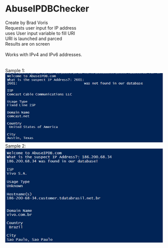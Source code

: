 # AbuseIPDBChecker
 Create by Brad Voris <BR>
 Requests user input for IP address <BR>
 uses User input variable to fill URI <BR>
 URI is launched and parced <BR>
 Results are on screen <BR>
 <BR>
Works with IPv4 and IPv6 addresses. <BR>
<BR><BR>
Sample 1:
<BR>
<IMG SRC="https://github.com/bvoris/AbuseIPDBChecker/blob/master/screenshot1.PNG"> <BR>
Sample 2:
<BR>
<IMG SRC="https://github.com/bvoris/AbuseIPDBChecker/blob/master/screenshot2.PNG"> <BR>
